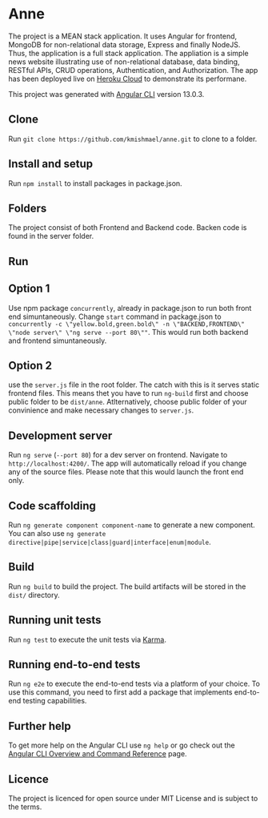 # Anne

The project is a MEAN stack application. It uses Angular for frontend, MongoDB for non-relational data storage, Express and finally NodeJS. Thus, the application is 
a full stack application. The appliation is a simple news website illustrating use of non-relational database, data binding, RESTful APIs, CRUD operations, Authentication, and Authorization.
The app has been deployed live on [Heroku Cloud](https://annev1.herokuapp.com/) to demonstrate its performane. 

This project was generated with [Angular CLI](https://github.com/angular/angular-cli) version 13.0.3.

## Clone
Run `git clone https://github.com/kmishmael/anne.git` to clone to a folder.

## Install and setup
Run `npm install` to install packages in package.json.

## Folders
The project consist of both Frontend and Backend code. Backen code is found in the server folder.

## Run
## Option 1
Use npm package `concurrently`, already in package.json to run both front end simuntaneously. Change `start` command in package.json to `concurrently -c \"yellow.bold,green.bold\" -n \"BACKEND,FRONTEND\" \"node server\" \"ng serve --port 80\""`. This would run both backend and frontend simuntaneously.

## Option 2
use the `server.js` file in the root folder. The catch with this is it serves static frontend files. This means thet you have to run `ng-build` first and choose public folder
to be `dist/anne`. Atlternatively, choose public folder of your convinience and make necessary changes to `server.js`.

## Development server

Run `ng serve` (`--port 80`) for a dev server on frontend. Navigate to `http://localhost:4200/`. The app will automatically reload if you change any of the source files.
Please note that this would launch the front end only.

## Code scaffolding

Run `ng generate component component-name` to generate a new component. You can also use `ng generate directive|pipe|service|class|guard|interface|enum|module`.

## Build

Run `ng build` to build the project. The build artifacts will be stored in the `dist/` directory.

## Running unit tests

Run `ng test` to execute the unit tests via [Karma](https://karma-runner.github.io).

## Running end-to-end tests

Run `ng e2e` to execute the end-to-end tests via a platform of your choice. To use this command, you need to first add a package that implements end-to-end testing capabilities.

## Further help

To get more help on the Angular CLI use `ng help` or go check out the [Angular CLI Overview and Command Reference](https://angular.io/cli) page.

## Licence
The project is licenced for open source under MIT License and is subject to the terms.

